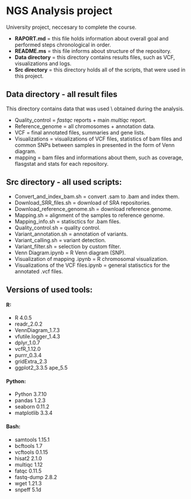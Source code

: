 # NGS Analysis project 
University project, neccesary to complete the course.

- **RAPORT.md**        = this file holds information about overall goal and performed steps chronological in order.
- **README.ms**        = this file informs about structure of the repository.
- **Data directory**   = this directory contains results files, such as VCF, visualizations and logs.
- **Src directory**    = this directory holds all of the scripts, that were used in this project.

## **Data directory** - all result files
This directory contains data that was used \ obtained during the analysis. 

- Quality_control  = _fastqc_ reports + main _multiqc_ report.
- Reference_genome = all chromosomes + annotation data.
- VCF              = final annotated files, summaries and gene lists.
- Visualizations   = visualizations of VCF files, statistics of bam files and common SNPs between samples in presented in the form of Venn diagram. 
- mapping          = bam files and informations about them, such as coverage, flasgstat and stats for each repository.


## **Src directory** - all used scripts:
- Convert_and_index_bam.sh                 = convert .sam to .bam and index them.
- Download_SRR_files.sh                    = download of SRA repositories.
- Download_reference_genome.sh             = download reference genome.
- Mapping.sh                               = alignment of the samples to reference genome.
- Mapping_info.sh                          = statisctics for .bam files.
- Quality_control.sh                       = quality control.
- Variant_annotation.sh                    = annotation of variants.
- Variant_calling.sh                       = variant detection.
- Variant_filter.sh                        = selection by custom filter.
- Venn Diagram.ipynb                       = R Venn diagram (SNP).
- Visualization of mapping .ipynb          = R chromosomal visualization.
- Visualizations of the VCF files.ipynb    = general statisctics for the annotated .vcf files.

## Versions of used tools:

#### **R:**
- R 4.0.5
- readr_2.0.2         
- VennDiagram_1.7.3   
- vfutile.logger_1.4.3
- dplyr_1.0.7 
- vcfR_1.12.0   
- purrr_0.3.4   
- gridExtra_2.3 
- ggplot2_3.3.5 ape_5.5   

#### **Python:**
- Python 3.7.10 
- pandas 1.2.3
- seaborn 0.11.2
- matplotlib 3.3.4

#### **Bash:**
- samtools 1.15.1
- bcftools 1.7
- vcftools 0.1.15
- hisat2 2.1.0
- multiqc 1.12
- fatqc 0.11.5
- fastq-dump 2.8.2
- wget 1.21.3
- snpeff 5.1d
